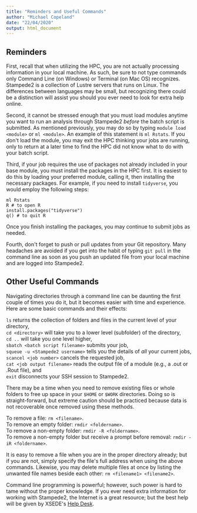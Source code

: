 ```yaml
---
title: "Reminders and Useful Commands"
author: "Michael Copeland"
date: "22/04/2020"
output: html_document
---
```


## Reminders

  First, recall that when utilizing the HPC, you are not actually processing information in your local machine. As such, be sure to not type commands only Command Line (on Windows) or Terminal (on Mac OS) recognizes. Stampede2 is a collection of Lustre servers that runs on Linux. The differences between languages may be small, but recognizing there could be a distinction will assist you should you ever need to look for extra help online.

  Second, it cannot be stressed enough that you must load modules anytime you want to run an analysis through Stampede2 *before* the batch script is submitted. As mentioned previously, you may do so by typing `module load <module>` or `ml <module>`. An example of this statement is `ml Rstats`. If you don't load the module, you may exit the HPC thinking your jobs are running, only to return at a later time to find the HPC did not know what to do with your batch script.

  Third, if your job requires the use of packages not already included in your base module, you must install the packages in the HPC first. It is easiest to do this by loading your preferred module, calling it, then installing the necessary packages. For example, if you need to install `tidyverse`, you would employ the following steps:

 `ml Rstats` <br/>
 `R # to open R` <br/>
 `install.packages("tidyverse")` <br/>
 `q() # to quit R` <br/>

  Once you finish installing the packages, you may continue to submit jobs as needed.

  Fourth, don't forget to push or pull updates from your Git repository. Many headaches are avoided if you get into the habit of typing `git pull` in the command line as soon as you push an updated file from your local machine and are logged into Stampede2.

 ## Other Useful Commands

  Navigating directories through a command line can be daunting the first couple of times you do it, but it becomes easier with time and experience. Here are some basic commands and their effects:

 `ls` returns the collection of folders and files in the current level of your directory, <br/>
 `cd <directory>` will take you to a lower level (subfolder) of the directory, <br/>
 `cd ..` will take you one level higher, <br/>
 `sbatch <batch script filename>` submits your job, <br/>
 `squeue -u <Stampede2 username>` tells you the details of *all* your current jobs, <br/>
 `scancel <job number>` cancels the requested job, <br/>
 `cat <job output filename>` reads the output file of a module (e.g., a .out or .Rout file), and <br/>
 `exit` disconnects your SSH session to Stampede2.

  There may be a time when you need to remove existing files or whole folders to free up space in your `$HOME` or `$WORK` directories. Doing so is straight-forward, but extreme caution should be practiced because data is not recoverable once removed using these methods.

 To remove a file: `rm <filename>`. <br/>
 To remove an empty folder: `rmdir <foldername>`. <br/>
 To remove a non-empty folder: `rmdir -R <foldername>`. <br/>
 To remove a non-empty folder but receive a prompt before removal: `rmdir -iR <foldername>`. <br/>

  It is easy to remove a file when you are in the proper directory already; but if you are not, simply specify the file's full address when using the above commands. Likewise, you may delete multiple files at once by listing the unwanted file names beside each other: `rm <filename1> <filename2>`.

  Command line programming is powerful; however, such power is hard to tame without the proper knowledge. If you ever need extra information for working with Stampede2, the Internet is a great resource; but the best help will be given by XSEDE's <a href=https://portal.xsede.org/web/xup/help-desk].>Help Desk</a>.

